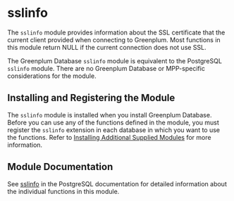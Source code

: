# sslinfo 

The `sslinfo` module provides information about the SSL certificate that the current client provided when connecting to Greenplum. Most functions in this module return NULL if the current connection does not use SSL.

The Greenplum Database `sslinfo` module is equivalent to the PostgreSQL `sslinfo` module. There are no Greenplum Database or MPP-specific considerations for the module.

## <a id="topic_reg"></a>Installing and Registering the Module 

The `sslinfo` module is installed when you install Greenplum Database. Before you can use any of the functions defined in the module, you must register the `sslinfo` extension in each database in which you want to use the functions. Refer to [Installing Additional Supplied Modules](../../install_guide/install_modules.html) for more information.

## <a id="topic_info"></a>Module Documentation 

See [sslinfo](https://www.postgresql.org/docs/9.4/sslinfo.html) in the PostgreSQL documentation for detailed information about the individual functions in this module.


